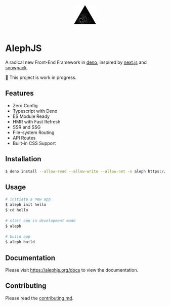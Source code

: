 <div align="center">
    <img src="./examples/hello-world/public/logo.png" height=60 />
    <br/>
    <br/>
</div>

# AlephJS
A radical new Front-End Framework in [deno](https://deno.land), inspired by [next.js](https://nextjs.org) and [snowpack](https://www.snowpack.dev).

🚧 This project is work in progress.

## Features
- Zero Config
- Typescript with Deno
- ES Module Ready
- HMR with Fast Refresh
- SSR and SSG
- File-system Routing
- API Routes
- Built-in CSS Support

## Installation
```bash
$ deno install --allow-read --allow-write --allow-net -n aleph https://deno.land/x/aleph/cli.ts
```

## Usage
```bash
# initiate a new app
$ aleph init hello
$ cd hello

# start app in development mode
$ aleph

# build app
$ aleph build
```

## Documentation
Please visit https://alephjs.org/docs to view the documentation.

## Contributing
Please read the [contributing.md](CONTRIBUTING.md).
